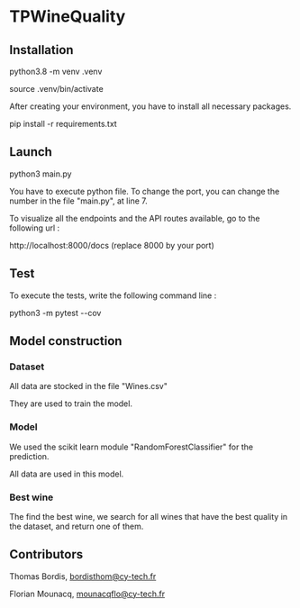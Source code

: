 # TPWineQuality

## Installation 
python3.8 -m venv .venv

source .venv/bin/activate

After creating your environment, you have to install all necessary packages.

pip install -r requirements.txt

## Launch
python3 main.py

You have to execute python file.
To change the port, you can change the number in the file "main.py", at line 7.

To visualize all the endpoints and the API routes available, go to the following url :

http://localhost:8000/docs (replace 8000 by your port)

## Test
To execute the tests, write the following command line :

python3 -m pytest --cov

## Model construction

### Dataset

All data are stocked in the file "Wines.csv"

They are used to train the model.

### Model

We used the scikit learn module "RandomForestClassifier" for the prediction.

All data are used in this model.

### Best wine

The find the best wine, we search for all wines that have the best quality in the dataset, and return one of them.

## Contributors
Thomas Bordis, bordisthom@cy-tech.fr

Florian Mounacq, mounacqflo@cy-tech.fr
